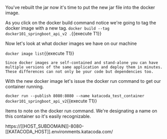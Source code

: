 
You've rebuilt the jar now it's time to put the new jar file into the docker image.


As you click on the docker build command notice we're going to tag the docker image with a new tag.
`docker build --tag docker101_springboot_api_v2 .`{{execute T1}}

Now let's look at what docker images we have on our machine

`docker image list`{{execute T1}}

```
Since docker images are self-contained and stand-alone you can have multiple versions of the same application and deploy them in minutes.  These differences can not only be your code but dependencies too.
```

With the new docker image let's issue the docker run command to get our container running.

`docker run --publish 8080:8080 --name katacoda_test_container docker101_springboot_api_v2`{{execute T1}}

Items to note on the docker run command.  We're designating a name on this container so it's easily recognizable.  


https://[[HOST_SUBDOMAIN]]-8080-[[KATACODA_HOST]].environments.katacoda.com/